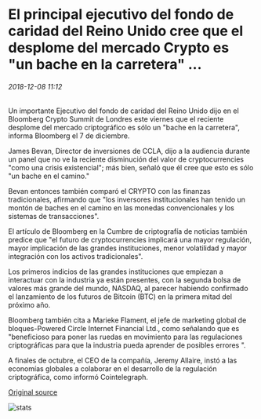 # El principal ejecutivo del fondo de caridad del Reino Unido cree que el desplome del mercado Crypto es "un bache en la carretera" ...

###### 2018-12-08 11:12

Un importante Ejecutivo del fondo de caridad del Reino Unido dijo en el Bloomberg Crypto Summit de Londres este viernes que el reciente desplome del mercado criptográfico es sólo un "bache en la carretera", informa Bloomberg el 7 de diciembre.

James Bevan, Director de inversiones de CCLA, dijo a la audiencia durante un panel que no ve la reciente disminución del valor de cryptocurrencies "como una crisis existencial"; más bien, señaló que él cree que esto es sólo "un bache en el camino."

Bevan entonces también comparó el CRYPTO con las finanzas tradicionales, afirmando que "los inversores institucionales han tenido un montón de baches en el camino en las monedas convencionales y los sistemas de transacciones".

El artículo de Bloomberg en la Cumbre de criptografía de noticias también predice que "el futuro de cryptocurrencies implicará una mayor regulación, mayor implicación de las grandes instituciones, menor volatilidad y mayor integración con los activos tradicionales".

Los primeros indicios de las grandes instituciones que empiezan a interactuar con la industria ya están presentes, con la segunda bolsa de valores más grande del mundo, NASDAQ, al parecer habiendo confirmado el lanzamiento de los futuros de Bitcoin (BTC) en la primera mitad del próximo año.

Bloomberg también cita a Marieke Flament, el jefe de marketing global de bloques-Powered Circle Internet Financial Ltd., como señalando que es "beneficioso para poner las ruedas en movimiento para las regulaciones criptográficas para que la industria pueda aprender de posibles errores ".

A finales de octubre, el CEO de la compañía, Jeremy Allaire, instó a las economías globales a colaborar en el desarrollo de la regulación criptográfica, como informó Cointelegraph.

[Original source](https://cointelegraph.com/news/major-uk-charity-fund-executive-believes-crypto-market-crash-is-just-a-bump-in-the-road)

![stats](https://c.statcounter.com/11760860/0/a89fa40b/1/ "stats")